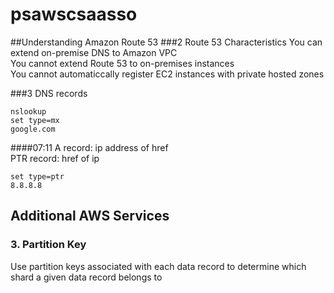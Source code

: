 # psawscsaasso
##Understanding Amazon Route 53
###2 Route 53 Characteristics
You can extend on-premise DNS to Amazon VPC  
You cannot extend Route 53 to on-premises instances  
You cannot automaticcally register EC2 instances with private hosted zones


###3 DNS records
```
nslookup
set type=mx
google.com
```
####07:11
A record: ip address of href  
PTR record: href of ip

```
set type=ptr
8.8.8.8
```

## Additional AWS Services
### 3. Partition Key

Use partition keys associated with each data record to determine which shard a given data record belongs to
